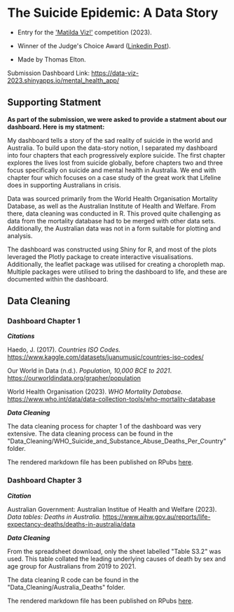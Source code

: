 # The Suicide Epidemic: A Data Story

- Entry for the ['Matilda Viz!'](https://www.sydney.edu.au/matilda-centre/news-and-events/matilda-viz-a-data-visualisation-competition-open-to-all-students.html) competition (2023).

- Winner of the Judge's Choice Award ([Linkedin Post](https://www.linkedin.com/posts/the-matilda-centre_congratulations-to-the-winners-of-the-2023-activity-7128562091380133888-L5jR?utm_source=share&utm_medium=member_desktop)).

- Made by Thomas Elton.

Submission Dashboard Link: https://data-viz-2023.shinyapps.io/mental_health_app/

## Supporting Statment

**As part of the submission, we were asked to provide a statment about our dashboard. Here is my statment:**

My dashboard tells a story of the sad reality of suicide in the world and Australia. To build upon the data-story notion, I separated my dashboard into four chapters that each progressively explore suicide. The first chapter explores the lives lost from suicide globally, before chapters two and three focus specifically on suicide and mental health in Australia. We end with chapter four which focuses on a case study of the great work that Lifeline does in supporting Australians in crisis.

Data was sourced primarily from the World Health Organisation Mortality Database, as well as the Australian Institute of Health and Welfare. From there, data cleaning was conducted in R. This proved quite challenging as data from the mortality database had to be merged with other data sets. Additionally, the Australian data was not in a form suitable for plotting and analysis.

The dashboard was constructed using Shiny for R, and most of the plots leveraged the Plotly package to create interactive visualisations. Additionally, the leaflet package was utilised for creating a choropleth map. Multiple packages were utilised to bring the dashboard to life, and these are documented within the dashboard.

## Data Cleaning

### Dashboard Chapter 1

***Citations***

Haedo, J. (2017). *Countries ISO Codes.* https://www.kaggle.com/datasets/juanumusic/countries-iso-codes/

Our World in Data (n.d.). *Population, 10,000 BCE to 2021*. https://ourworldindata.org/grapher/population

World Health Organisation (2023). *WHO Mortality Database.* https://www.who.int/data/data-collection-tools/who-mortality-database

***Data Cleaning***

The data cleaning process for chapter 1 of the dashboard was very extensive. The data cleaning process can be found in the "Data_Cleaning/WHO_Suicide_and_Substance_Abuse_Deaths_Per_Country" folder.

The rendered markdown file has been published on RPubs [here](https://rpubs.com/tjelton/WHO-Mortality-DB-Suicide-and-Substance-Abuse-Deaths).

### Dashboard Chapter 3

***Citation***

Australian Government: Australian Institue of Health and Welfare (2023). *Data tables: Deaths in Australia.* https://www.aihw.gov.au/reports/life-expectancy-deaths/deaths-in-australia/data 

***Data Cleaning***

From the spreadsheet download, only the sheet labelled "Table S3.2" was used. This table collated the leading underlying causes of death by sex and age group for Australians from 2019 to 2021.

The data cleaning R code can be found in the "Data_Cleaning/Australia_Deaths" folder.

The rendered markdown file has been published on RPubs [here](https://rpubs.com/tjelton/australian-deaths-2019-to-2021).


